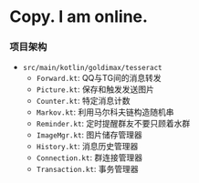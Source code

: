 # Copy. I am online.

### 项目架构

- `src/main/kotlin/goldimax/tesseract`
  - `Forward.kt`: QQ与TG间的消息转发
  - `Picture.kt`: 保存和触发发送图片
  - `Counter.kt`: 特定消息计数
  - `Markov.kt`: 利用马尔科夫链构造随机串
  - `Reminder.kt`: 定时提醒群友不要只顾着水群
  - `ImageMgr.kt`: 图片储存管理器
  - `History.kt`: 消息历史管理器
  - `Connection.kt`: 群连接管理器
  - `Transaction.kt`: 事务管理器
  
  